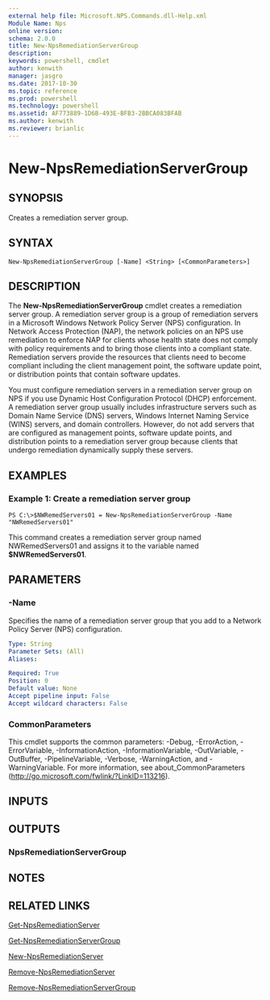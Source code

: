 ```yaml
---
external help file: Microsoft.NPS.Commands.dll-Help.xml
Module Name: Nps
online version: 
schema: 2.0.0
title: New-NpsRemediationServerGroup
description: 
keywords: powershell, cmdlet
author: kenwith
manager: jasgro
ms.date: 2017-10-30
ms.topic: reference
ms.prod: powershell
ms.technology: powershell
ms.assetid: AF773889-1D6B-493E-BFB3-2BBCA083BFAB
ms.author: kenwith
ms.reviewer: brianlic
---
```


# New-NpsRemediationServerGroup

## SYNOPSIS
Creates a remediation server group.

## SYNTAX

```
New-NpsRemediationServerGroup [-Name] <String> [<CommonParameters>]
```

## DESCRIPTION
The **New-NpsRemediationServerGroup** cmdlet creates a remediation server group.
A remediation server group is a group of remediation servers in a Microsoft Windows Network Policy Server (NPS) configuration.
In Network Access Protection (NAP), the network policies on an NPS use remediation to enforce NAP for clients whose health state does not comply with policy requirements and to bring those clients into a compliant state.
Remediation servers provide the resources that clients need to become compliant including the client management point, the software update point, or distribution points that contain software updates.

You must configure remediation servers in a remediation server group on NPS if you use Dynamic Host Configuration Protocol (DHCP) enforcement.
A remediation server group usually includes infrastructure servers such as Domain Name Service (DNS) servers, Windows Internet Naming Service (WINS) servers, and domain controllers.
However, do not add servers that are configured as management points, software update points, and distribution points to a remediation server group because clients that undergo remediation dynamically supply these servers.

## EXAMPLES

### Example 1: Create a remediation server group
```
PS C:\>$NWRemedServers01 = New-NpsRemediationServerGroup -Name "NWRemedServers01"
```

This command creates a remediation server group named NWRemedServers01 and assigns it to the variable named **$NWRemedServers01**.

## PARAMETERS

### -Name
Specifies the name of a remediation server group that you add to a Network Policy Server (NPS) configuration.

```yaml
Type: String
Parameter Sets: (All)
Aliases: 

Required: True
Position: 0
Default value: None
Accept pipeline input: False
Accept wildcard characters: False
```

### CommonParameters
This cmdlet supports the common parameters: -Debug, -ErrorAction, -ErrorVariable, -InformationAction, -InformationVariable, -OutVariable, -OutBuffer, -PipelineVariable, -Verbose, -WarningAction, and -WarningVariable. For more information, see about_CommonParameters (http://go.microsoft.com/fwlink/?LinkID=113216).

## INPUTS

## OUTPUTS

### NpsRemediationServerGroup

## NOTES

## RELATED LINKS

[Get-NpsRemediationServer](./Get-NpsRemediationServer.md)

[Get-NpsRemediationServerGroup](./Get-NpsRemediationServerGroup.md)

[New-NpsRemediationServer](./New-NpsRemediationServer.md)

[Remove-NpsRemediationServer](./Remove-NpsRemediationServer.md)

[Remove-NpsRemediationServerGroup](./Remove-NpsRemediationServerGroup.md)


